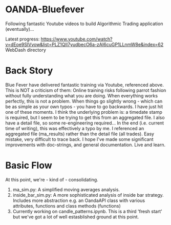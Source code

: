 # OANDA-Bluefever
Following fantastic Youtube videos to build Algorithmic Trading application (eventually)...

Latest progress: https://www.youtube.com/watch?v=dEoe9SIVvow&list=PLZ1QII7yudbecO6a-zAI6cuGP1LLnmW8e&index=62
WebDash directory

# Back Story

Blue Fever have delivered fantastic training via Youtube, referenced above.  This is NOT a criticism of them:
Online training risks following parrot fashion without fully understanding what you are doing.  When everything works perfectly, this is not a problem.  When things go slightly wrong - which can be as simple as your own typos - you have to go backwards.  I have just hit one of these moments.  I think the underlying problem is:  a timedate stamp is required, but I seem to be trying to get this from an aggregated file.  I also have a detail file, so some re-engineering required...  In the end (i.e. current time of writing), this was effectively a typo by me.  I referenced an aggregated file (ma_results) rather than the detail file (all trades).  Easy mistake, very difficult to trace back.  I hope I've made some significant improvements with doc-strings, and general documentation.  Live and learn.

# Basic Flow

At this point, we're - kind of - consolidating.  
1.  ma_sim.py:  A simplified moving averages analysis.
2.  inside_bar_sim.py:  A more sophisticated analysis of inside bar strategy.  Includes more abstraction e.g. an OandaAPI class with various attributes, functions and class methods (functions)
3.  Currently working on candle_patterns.ipynb.  This is a third 'fresh start' but we've got a lot of well estasblished ground at this point.

